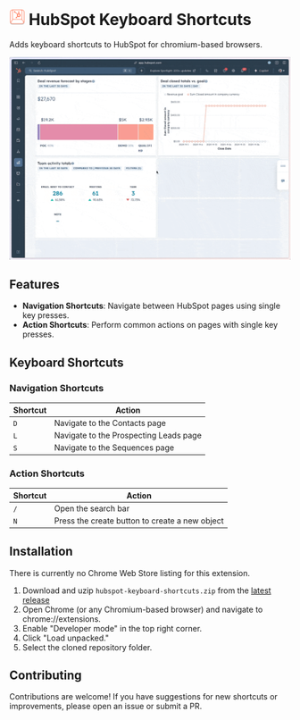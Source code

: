 

# <img src="./icons/icon-noborder.svg" alt="HubSpot Keyboard Shortcuts" style="height:1em;"> HubSpot Keyboard Shortcuts

Adds keyboard shortcuts to HubSpot for chromium-based browsers.

![Create New Contact](./images/create-new.gif)

## Features

- **Navigation Shortcuts**: Navigate between HubSpot pages using single key presses.
- **Action Shortcuts**: Perform common actions on pages with single key presses.

## Keyboard Shortcuts

### Navigation Shortcuts

| Shortcut | Action |
|----------|--------|
| `D` | Navigate to the Contacts page |
| `L` | Navigate to the Prospecting Leads page |
| `S` | Navigate to the Sequences page |

### Action Shortcuts

| Shortcut | Action |
|----------|--------|
| `/` | Open the search bar |
| `N` | Press the create button to create a new object |

## Installation

There is currently no Chrome Web Store listing for this extension.

1. Download and uzip `hubspot-keyboard-shortcuts.zip` from the [latest release](https://github.com/archiewood/hubspot-shortcuts/releases)
2. Open Chrome (or any Chromium-based browser) and navigate to chrome://extensions.
3. Enable "Developer mode" in the top right corner.
4. Click "Load unpacked."
5. Select the cloned repository folder.

## Contributing

Contributions are welcome! If you have suggestions for new shortcuts or improvements, please open an issue or submit a PR.
